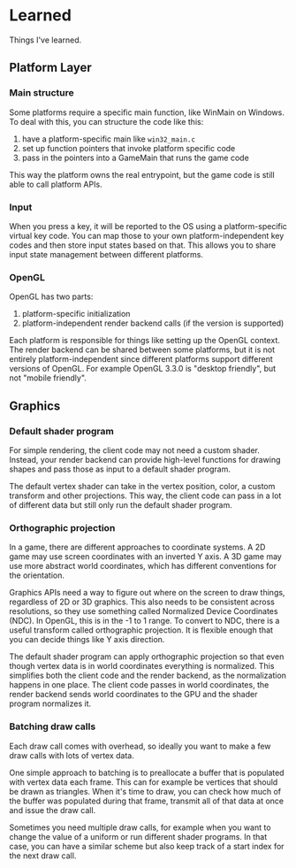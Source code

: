 # Learned

Things I've learned.

## Platform Layer

### Main structure

Some platforms require a specific main function, like WinMain on Windows. To deal with this,
you can structure the code like this:

1. have a platform-specific main like `win32_main.c`
2. set up function pointers that invoke platform specific code
3. pass in the pointers into a GameMain that runs the game code

This way the platform owns the real entrypoint, but the game code is still able to call
platform APIs.

### Input

When you press a key, it will be reported to the OS using a platform-specific virtual key code.
You can map those to your own platform-independent key codes and then store input states
based on that. This allows you to share input state management between different platforms.

### OpenGL

OpenGL has two parts:

1. platform-specific initialization
2. platform-independent render backend calls (if the version is supported)

Each platform is responsible for things like setting up the OpenGL context. The render backend can be shared between some platforms, 
but it is not entirely platform-independent since different platforms support different versions of OpenGL.
For example OpenGL 3.3.0 is "desktop friendly", but not "mobile friendly".

## Graphics

### Default shader program

For simple rendering, the client code may not need a custom shader. Instead, your render backend can provide high-level functions for drawing shapes
and pass those as input to a default shader program.

The default vertex shader can take in the vertex position, color, a custom transform and other projections.
This way, the client code can pass in a lot of different data but still only run the default shader program.

### Orthographic projection

In a game, there are different approaches to coordinate systems. A 2D game may use screen coordinates with an inverted Y axis.
A 3D game may use more abstract world coordinates, which has different conventions for the orientation.

Graphics APIs need a way to figure out where on the screen to draw things, regardless of 2D or 3D graphics.
This also needs to be consistent across resolutions, so they use something called Normalized Device Coordinates (NDC).
In OpenGL, this is in the -1 to 1 range. To convert to NDC, there is a useful transform called orthographic projection. 
It is flexible enough that you can decide things like Y axis direction.

The default shader program can apply orthographic projection so that even though vertex data
is in world coordinates everything is normalized. This simplifies both the client code and
the render backend, as the normalization happens in one place. The client code passes in
world coordinates, the render backend sends world coordinates to the GPU and the shader
program normalizes it.

### Batching draw calls

Each draw call comes with overhead, so ideally you want to make a few draw calls with lots of vertex data.

One simple approach to batching is to preallocate a buffer that is populated with vertex data each frame. This can for example
be vertices that should be drawn as triangles. When it's time to draw, you can check how much of the buffer was populated during
that frame, transmit all of that data at once and issue the draw call.

Sometimes you need multiple draw calls, for example when you want to change the value of a uniform or run different shader programs.
In that case, you can have a similar scheme but also keep track of a start index for the next draw call.
